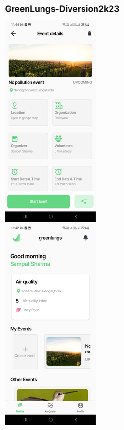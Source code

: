 # GreenLungs-Diversion2k23
<img src="https://github.com/sampatsharma143/GreenLungs-Diversion2k23/blob/6ce006fd0681cc823c997e5c62619467544cab1e/WhatsApp%20Image%202023-02-26%20at%2011.44.32%20AM.jpeg"  width="300" height="auto"> &nbsp;
<img src="https://github.com/sampatsharma143/GreenLungs-Diversion2k23/blob/6ce006fd0681cc823c997e5c62619467544cab1e/WhatsApp%20Image%202023-02-26%20at%2011.43.11%20AM.jpeg"  width="300" height="auto">
